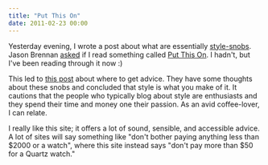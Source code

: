 ```yaml
---
title: "Put This On"
date: 2011-02-23 00:00
---
```


Yesterday evening, I wrote a post about what are essentially [style-snobs](http://ashfurrow.com/index.php/2011/02/obsession-with-jfk/). Jason Brennan [asked](http://nearthespeedoflight.com/article/ash_furrow_on_style) if I read something called [Put This On](http://putthison.com/). I hadn't, but I've been reading through it now :)

This led to [this post](http://putthison.com/post/2108812491/q-and-answer-where-can-i-get-good-advice-on-mens) about where to get advice. They have some thoughts about these snobs and concluded that style is what you make of it. It cautions that the people who typically blog about style are enthusiasts and they spend their time and money one their passion. As an avid coffee-lover, I can relate.

I really like this site; it offers a lot of sound, sensible, and accessible advice. A lot of sites will say something like "don't bother paying anything less than $2000 or a watch", where this site instead says "don't pay more than $50 for a Quartz watch."

<!-- more -->
